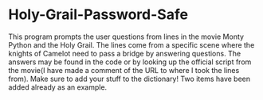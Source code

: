 # Holy-Grail-Password-Safe
This program prompts the user questions from lines in the movie Monty Python and the Holy Grail. The lines come from a specific scene where the knights of Camelot need to pass a bridge by answering questions. The answers may be found in the code or by looking up the official script from the movie(I have made a comment of the URL to where I took the lines from). 
Make sure to add your stuff to the dictionary! Two items have been added already as an example. 

